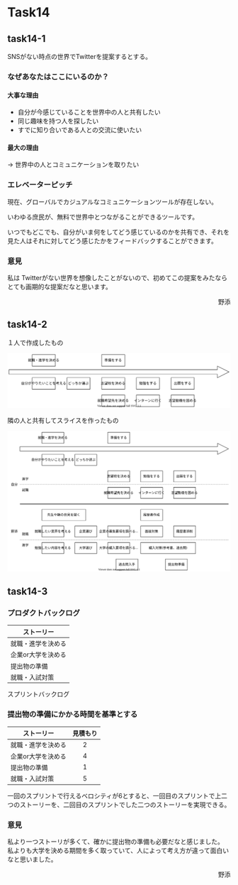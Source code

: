 # Task14

## task14-1

SNSがない時点の世界でTwitterを提案するとする。

### なぜあなたはここにいるのか？

#### 大事な理由

- 自分が今感じていることを世界中の人と共有したい
- 同じ趣味を持つ人を探したい
- すでに知り合いである人との交流に使いたい

#### 最大の理由

&rarr; 世界中の人とコミュニケーションを取りたい

### エレベーターピッチ

現在、グローバルでカジュアルなコミュニケーションツールが存在しない。

いわゆる庶民が、無料で世界中とつながることができるツールです。

いつでもどこでも、自分がいま何をしてどう感じているのかを共有でき、それを見た人はそれに対してどう感じたかをフィードバックすることができます。

### 意見

私は Twitterがない世界を想像したことがないので、初めてこの提案をみたならとても画期的な提案だなと思います。
<br><div style="text-align: right;">野添</div> 

## task14-2

１人で作成したもの

![my-fig14-2](my-fig14-2.svg)

隣の人と共有してスライスを作ったもの

![group-fig14-2](group-fig14-2.svg)

## task14-3

### プロダクトバックログ

| ストーリー      |
| ---------- |
| 就職・進学を決める  |
| 企業or大学を決める |
| 提出物の準備     |
| 就職・入試対策    |

スプリントバックログ

### 提出物の準備にかかる時間を基準とする

| ストーリー      | 見積もり |
| ---------- | :----: |
| 就職・進学を決める  |  2    |
| 企業or大学を決める |   4   |
| 提出物の準備     |   1   |
| 就職・入試対策    |   5   |

一回のスプリントで行えるベロシティが6とすると、一回目のスプリントで上二つのストーリーを、二回目のスプリントでした二つのストーリーを実現できる。

### 意見

私より一つストーリが多くて、確かに提出物の準備も必要だなと感じました。
私よりも大学を決める期間を多く取っていて、人によって考え方が違って面白いなと思いました。
<br><div style="text-align: right;">野添</div> 
